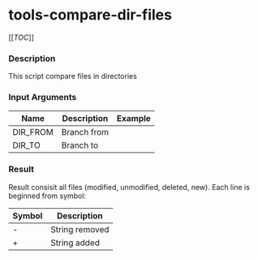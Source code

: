 # tools-compare-dir-files

[[_TOC_]]

### Description
This script compare files in directories

### Input Arguments

| Name | Description |Example|
|---|---|---|
|DIR_FROM|Branch from||
|DIR_TO|Branch to||

### Result
Result consisit all files (modified, unmodified, deleted, new).
Each line is beginned from symbol:

| Symbol | Description |
|---|---|
| - | String removed |
| + | String added  |
